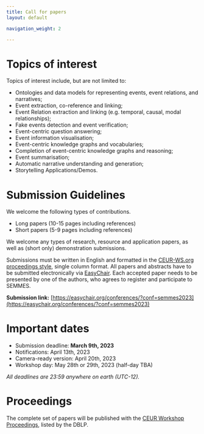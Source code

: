 ```yaml
---
title: Call for papers
layout: default

navigation_weight: 2

---
```


# Topics of interest

Topics of interest include, but are not limited to:
- Ontologies and data models for representing events, event relations, and narratives;
- Event extraction, co-reference and linking;
- Event Relation extraction and linking (e.g. temporal, causal, modal relationships);
- Fake events detection and event verification;
- Event-centric question answering;
- Event information visualisation;
- Event-centric knowledge graphs and vocabularies;
- Completion of event-centric knowledge graphs and reasoning;
- Event summarisation;
- Automatic narrative understanding and generation;
- Storytelling Applications/Demos.

# Submission Guidelines

We welcome the following types of contributions.

- Long papers (10-15 pages including references)
- Short papers (5-9 pages including references)

We welcome any types of research, resource and application papers, as well as (short only) demonstration submissions.

Submissions must be written in English and formatted in the [CEUR-WS.org proceedings style](https://github.com/yamadharma/ceurart), single column format.
All papers and abstracts have to be submitted electronically via [EasyChair](https://easychair.org/conferences/?conf=semmes2023).
Each accepted paper needs to be presented by one of the authors, who agrees to register and participate to SEMMES.

**Submission link:** [https://easychair.org/conferences/?conf=semmes2023](https://easychair.org/conferences/?conf=semmes2023)

# Important dates

* Submission deadline: **March 9th, 2023**
* Notifications: April 13th, 2023
* Camera-ready version: April 20th, 2023
* Workshop day: May 28th or 29th, 2023 (half-day TBA)

*All deadlines are 23:59 anywhere on earth (UTC-12).*

# Proceedings

The complete set of papers will be published with the [CEUR Workshop Proceedings](http://CEUR-WS.org), listed by the DBLP.
